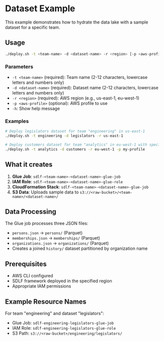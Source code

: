 # Dataset Example

This example demonstrates how to hydrate the data lake with a sample dataset for a specific team.

## Usage

```bash
./deploy.sh -t <team-name> -d <dataset-name> -r <region> [-p <aws-profile>]
```

### Parameters

- `-t <team-name>` (required): Team name (2-12 characters, lowercase letters and numbers only)
- `-d <dataset-name>` (required): Dataset name (2-12 characters, lowercase letters and numbers only)
- `-r <region>` (required): AWS region (e.g., us-east-1, eu-west-1)
- `-p <aws-profile>` (optional): AWS profile to use
- `-h`: Show help message

### Examples

```bash
# Deploy legislators dataset for team "engineering" in us-east-1
./deploy.sh -t engineering -d legislators -r us-east-1

# Deploy customers dataset for team "analytics" in eu-west-1 with specific AWS profile
./deploy.sh -t analytics -d customers -r eu-west-1 -p my-profile
```

## What it creates

1. **Glue Job**: `sdlf-<team-name>-<dataset-name>-glue-job`
2. **IAM Role**: `sdlf-<team-name>-<dataset-name>-glue-role`
3. **CloudFormation Stack**: `sdlf-<team-name>-<dataset-name>-glue-job`
4. **S3 Data**: Uploads sample data to `s3://<raw-bucket>/<team-name>/<dataset-name>/`

## Data Processing

The Glue job processes three JSON files:
- `persons.json` → `persons/` (Parquet)
- `memberships.json` → `memberships/` (Parquet)
- `organizations.json` → `organizations/` (Parquet)
- Creates a joined `history/` dataset partitioned by organization name

## Prerequisites

- AWS CLI configured
- SDLF framework deployed in the specified region
- Appropriate IAM permissions

## Example Resource Names

For team "engineering" and dataset "legislators":
- Glue Job: `sdlf-engineering-legislators-glue-job`
- IAM Role: `sdlf-engineering-legislators-glue-role`
- S3 Path: `s3://<raw-bucket>/engineering/legislators/`
